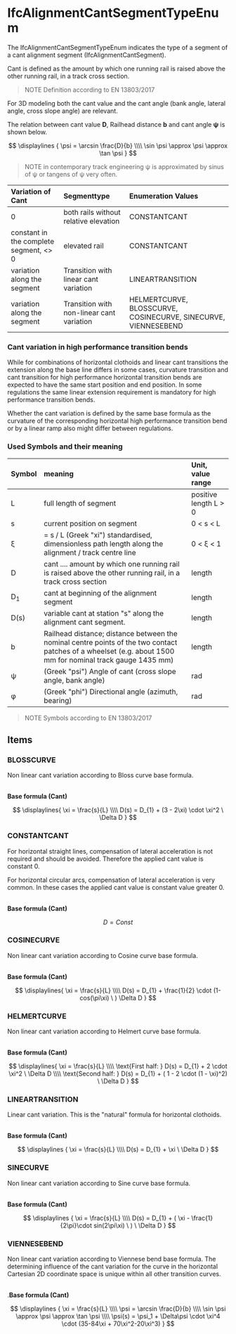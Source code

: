 # IfcAlignmentCantSegmentTypeEnum

The IfcAlignmentCantSegmentTypeEnum indicates the type of a segment of a cant alignment segment (IfcAlignmentCantSegment).
<!-- end of short definition -->


Cant is defined as the amount by which one running rail is raised above the other running rail, in a track cross section.
>NOTE Definition according to EN 13803/2017

For 3D modeling both the cant value and the cant angle (bank angle, lateral angle, cross slope angle) are relevant.

The relation between cant value **D**, Railhead distance **b** and cant angle **ψ** is shown below.

$$ \displaylines {
\psi = \arcsin \frac{D}{b} \\\\
\sin \psi \approx \psi \approx \tan \psi
} $$

>NOTE in contemporary track engineering ψ is approximated by sinus of ψ or tangens of ψ very often.



| Variation of Cant | Segmenttype    | Enumeration Values |
|:----|:------------------|:----------|
| 0 | both rails without relative elevation    | CONSTANTCANT |
| constant in the complete segment, <> 0 | elevated rail | CONSTANTCANT |
| variation along the segment | Transition with linear cant variation | LINEARTRANSITION  |
| variation along the segment | Transition with non-linear cant variation | HELMERTCURVE, BLOSSCURVE, COSINECURVE, SINECURVE, VIENNESEBEND |

### Cant variation in high performance transition bends

While for combinations of horizontal clothoids and linear cant transitions the extension along the base line differs in some cases, curvature transition and cant transition for high performance horizontal transition bends are expected to have the same start position and end position. In some regulations the same linear extension requirement is mandatory for high performance transition bends.

Whether the cant variation is defined by the same base formula as the curvature of the corresponding horizontal high performance transition bend or by a linear ramp also might differ between regulations.




### Used Symbols and their meaning

| Symbol | meaning | Unit, value range |
|:----|:------------------|:----------|
| L | full length of segment    | positive length L > 0 |
| s | current position on segment    | 0 < s < L |
| ξ | = s / L (Greek "xi") standardised, dimensionless path length along the alignment / track centre line    | 0 < ξ < 1 |
| D | cant .... amount by which one running rail is raised above the other running rail, in a track cross section     | length |
| D<sub>1</sub> | cant at beginning of the alignment segment    | length |
| D(s) | variable cant at station "s" along the alignment cant segment. | length |
| b | Railhead distance; distance between the nominal centre points of the two contact patches of a wheelset (e.g. about 1500 mm for nominal track gauge 1435 mm)    | length |
| ψ | (Greek "psi") Angle of cant (cross slope angle, bank angle)    | rad |
| φ | (Greek "phi") Directional angle (azimuth, bearing) | rad |

>NOTE Symbols according to EN 13803/2017

## Items

### BLOSSCURVE
Non linear cant variation according to Bloss curve base formula. <br/><br/>


**Base formula (Cant)**

$$ \displaylines{
\xi = \frac{s}{L} \\\\
D(s) = D_{1} + (3 - 2\xi) \cdot  \xi^2 \ \Delta D
} $$

### CONSTANTCANT
For horizontal straight lines, compensation of lateral acceleration is not required and should be avoided. Therefore the applied cant value is constant 0.

For horizontal circular arcs, compensation of lateral acceleration is very common. In these cases the applied cant value is constant value greater 0.
 <br/><br/>

**Base formula (Cant)**

$$ D=Const $$

### COSINECURVE
Non linear cant variation according to Cosine curve base formula. <br/><br/>

**Base formula (Cant)**

$$ \displaylines{
\xi = \frac{s}{L} \\\\
D(s) = D_{1} + \frac{1}{2} \cdot (1- cos(\pi\xi) \ ) \Delta D
} $$

### HELMERTCURVE
Non linear cant variation according to Helmert curve base formula. <br/><br/>

**Base formula (Cant)**

$$ \displaylines{
\xi = \frac{s}{L} \\\\
\text{First half: } D(s) = D_{1} + 2 \cdot \xi^2 \ \Delta D \\\\
\text{Second half: } D(s) = D_{1} + ( 1 - 2 \cdot (1 - \xi)^2) \ \Delta D
} $$

### LINEARTRANSITION
Linear cant variation. This is the "natural" formula for horizontal clothoids. <br/><br/>

**Base formula (Cant)**

$$ \displaylines {
\xi = \frac{s}{L} \\\\
D(s) = D_{1} + \xi \ \Delta D
} $$

### SINECURVE
Non linear cant variation according to Sine curve base formula. <br/><br/>

**Base formula (Cant)**

$$ \displaylines {
\xi = \frac{s}{L} \\\\
D(s) = D_{1} + ( \xi - \frac{1}{2\pi}\cdot sin(2\pi\xi) \ ) \ \Delta D
} $$

### VIENNESEBEND
Non linear cant variation according to Viennese bend base formula. The determining influence of the cant variation for the curve in the horizontal Cartesian 2D coordinate space is unique within all other transition curves. <br/><br/>

.**Base formula (Cant)**

$$ \displaylines {
\xi = \frac{s}{L} \\\\
\psi = \arcsin \frac{D}{b} \\\\
\sin \psi \approx \psi \approx \tan \psi  \\\\
\psi(s) = \psi_1 + \Delta\psi \cdot \xi^4 \cdot (35-84\xi + 70\xi^2-20\xi^3)
} $$
